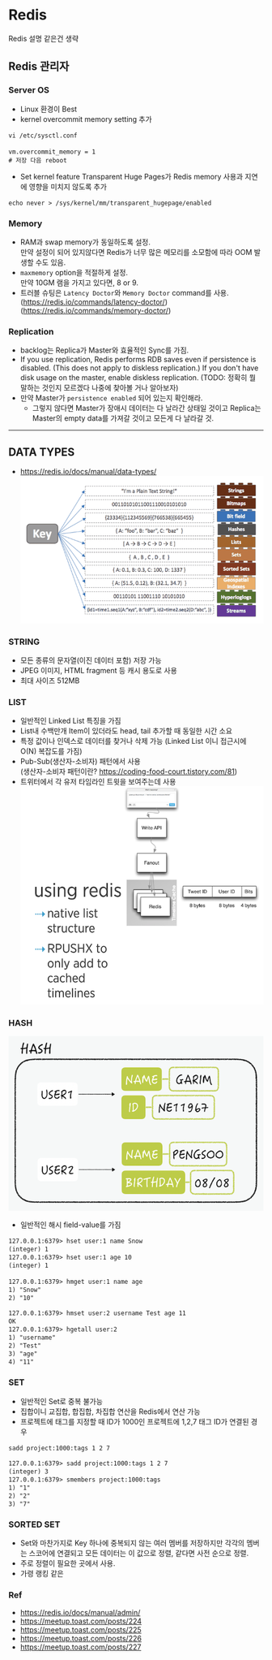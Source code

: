 # Redis
Redis 설명 같은건 생략

## Redis 관리자
### Server OS
* Linux 환경이 Best
* kernel overcommit memory setting 추가
```shell
vi /etc/sysctl.conf

vm.overcommit_memory = 1
# 저장 다음 reboot
```
* Set kernel feature Transparent Huge Pages가 Redis memory 사용과 지연에 
영향을 미치지 않도록 추가
```shell
echo never > /sys/kernel/mm/transparent_hugepage/enabled
```

### Memory
* RAM과 swap memory가 동일하도록 설정.  
만약 설정이 되어 있지않다면 Redis가 너무 많은 메모리를 소모함에 따라 OOM 발생할 수도 있음.
* `maxmemory` option을 적절하게 설정.  
만약 10GM 램을 가지고 있다면, 8 or 9.
* 트러블 슈팅은 `Latency Doctor`와 `Memory Doctor` command를 사용.  
(https://redis.io/commands/latency-doctor/)  
(https://redis.io/commands/memory-doctor/)


### Replication
* backlog는 Replica가 Master와 효율적인 Sync를 가짐.
* If you use replication, Redis performs RDB saves even if persistence is disabled. (This does not apply to diskless replication.) If you don't have disk usage on the master, enable diskless replication.
  (TODO: 정확히 뭘 말하는 것인지 모르겠다 나중에 찾아볼 거나 알아보자)
* 만약 Master가 `persistence enabled` 되어 있는지 확인해라.
  * 그렇지 않다면 Master가 장애시 데이터는 다 날라간 상태일 것이고 Replica는 Master의 empty data를 가져갈 것이고 모든게 다 날라갈 것.


---
## DATA TYPES
* https://redis.io/docs/manual/data-types/
![](images/4e8dfb1b.png)

### STRING
* 모든 종류의 문자열(이진 데이터 포함) 저장 가능
* JPEG 이미지, HTML fragment 등 캐시 용도로 사용
* 최대 사이즈 512MB


### LIST
* 일반적인 Linked List 특징을 가짐
* List내 수백만개 Item이 있더라도 head, tail 추가할 때 동일한 시간 소요
* 특정 값이나 인덱스로 데이터를 찾거나 삭제 가능
  (Linked List 이니 접근시에 O(N) 복잡도를 가짐)
* Pub-Sub(생산자-소비자) 패턴에서 사용  
  (생산자-소비자 패턴이란? https://coding-food-court.tistory.com/81)
* 트위터에서 각 유저 타임라인 트윗을 보여주는데 사용
![](images/f8486469.png)


### HASH
![](images/285764b0.png)
* 일반적인 해시 field-value를 가짐 

```shell
127.0.0.1:6379> hset user:1 name Snow
(integer) 1
127.0.0.1:6379> hset user:1 age 10
(integer) 1

127.0.0.1:6379> hmget user:1 name age
1) "Snow"
2) "10"
```
```shell
127.0.0.1:6379> hmset user:2 username Test age 11
OK
127.0.0.1:6379> hgetall user:2
1) "username"
2) "Test"
3) "age"
4) "11"
```

### SET
* 일반적인 Set로 중복 불가능
* 집합이니 교집합, 합집합, 차집합 연산을 Redis에서 연산 가능
* 프로젝트에 태그를 지정할 때 ID가 1000인 프로젝트에 1,2,7 태그 ID가 연결된 경우
```shell
sadd project:1000:tags 1 2 7
```
```shell
127.0.0.1:6379> sadd project:1000:tags 1 2 7
(integer) 3
127.0.0.1:6379> smembers project:1000:tags 
1) "1"
2) "2"
3) "7"
```


### SORTED SET
* Set와 마찬가지로 Key 하나에 중복되지 않는 여러 멤버를 저장하지만
  각각의 멤버는 스코어에 연결되고 모든 데이터는 이 값으로 정렬, 같다면 사전 순으로 정렬.
* 주로 정렬이 필요한 곳에서 사용.
* 가령 랭킹 같은




### Ref
* https://redis.io/docs/manual/admin/
* https://meetup.toast.com/posts/224
* https://meetup.toast.com/posts/225
* https://meetup.toast.com/posts/226
* https://meetup.toast.com/posts/227